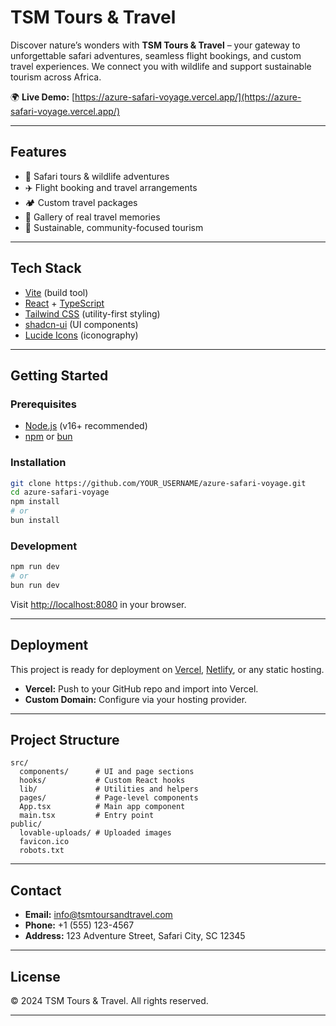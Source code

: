 # TSM Tours & Travel

Discover nature’s wonders with **TSM Tours & Travel** – your gateway to unforgettable safari adventures, seamless flight bookings, and custom travel experiences. We connect you with wildlife and support sustainable tourism across Africa.

🌍 **Live Demo:** [https://azure-safari-voyage.vercel.app/](https://azure-safari-voyage.vercel.app/)

---

## Features

- 🦁 Safari tours & wildlife adventures
- ✈️ Flight booking and travel arrangements
- 🏕️ Custom travel packages
- 📸 Gallery of real travel memories
- 🌱 Sustainable, community-focused tourism

---

## Tech Stack

- [Vite](https://vitejs.dev/) (build tool)
- [React](https://react.dev/) + [TypeScript](https://www.typescriptlang.org/)
- [Tailwind CSS](https://tailwindcss.com/) (utility-first styling)
- [shadcn-ui](https://ui.shadcn.com/) (UI components)
- [Lucide Icons](https://lucide.dev/) (iconography)

---

## Getting Started

### Prerequisites

- [Node.js](https://nodejs.org/) (v16+ recommended)
- [npm](https://www.npmjs.com/) or [bun](https://bun.sh/)

### Installation

```sh
git clone https://github.com/YOUR_USERNAME/azure-safari-voyage.git
cd azure-safari-voyage
npm install
# or
bun install
```

### Development

```sh
npm run dev
# or
bun run dev
```
Visit [http://localhost:8080](http://localhost:8080) in your browser.

---

## Deployment

This project is ready for deployment on [Vercel](https://vercel.com/), [Netlify](https://www.netlify.com/), or any static hosting.

- **Vercel:** Push to your GitHub repo and import into Vercel.
- **Custom Domain:** Configure via your hosting provider.

---

## Project Structure

```
src/
  components/      # UI and page sections
  hooks/           # Custom React hooks
  lib/             # Utilities and helpers
  pages/           # Page-level components
  App.tsx          # Main app component
  main.tsx         # Entry point
public/
  lovable-uploads/ # Uploaded images
  favicon.ico
  robots.txt
```

---

## Contact

- **Email:** info@tsmtoursandtravel.com
- **Phone:** +1 (555) 123-4567
- **Address:** 123 Adventure Street, Safari City, SC 12345

---

## License

© 2024 TSM Tours & Travel. All rights reserved.

---
